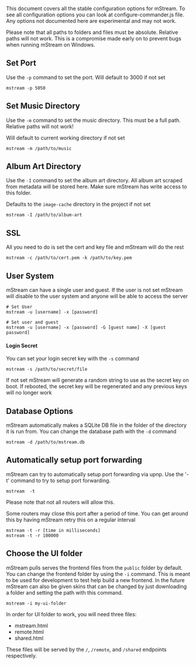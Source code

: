 This document covers all the stable configuration options for mStream.  To see all configuration options you can look at configure-commander.js file.  Any options not documented here are experimental and may not work.

Please note that all paths to folders and files must be absolute.  Relative paths will not work.  This is a compromise made early on to prevent bugs when running mStream on Windows.

## Set Port
Use the `-p` command to set the port.  Will default to 3000 if not set

```shell
mstream -p 5050
```

## Set Music Directory
Use the `-m` command to set the music directory.  This must be a full path.  Relative paths will not work!

Will default to current working directory if not set

```shell
mstream -m /path/to/music
```

## Album Art Directory
Use the `-I` command to set the album art directory.  All album art scraped from metadata will be stored here.  Make sure mStream has write access to this folder.

Defaults to the `image-cache` directory in the project if not set

```shell
mstream -I /path/to/album-art
```

## SSL
All you need to do is set the cert and key file and mStream will do the rest

```shell
mstream -c /path/to/cert.pem -k /path/to/key.pem
```

## User System
mStream can have a single user and guest.  If the user is not set mStream will disable to the user system and anyone will be able to access the server

```shell
# Set User
mstream -u [username] -x [password]

# Set user and guest
mstream -u [username] -x [password] -G [guest name] -X [guest password]
```

#### Login Secret

You can set your login secret key  with the `-s` command
```
mstream -s /path/to/secret/file
```

If not set mStream will generate a random string to use as the secret key on boot.  If rebooted, the secret key will be regenerated and any previous keys will no longer work

## Database Options

mStream automatically makes a SQLite DB file in the folder of the directory it is run from.  You can change the database path with the `-d` command

```shell
mstream -d /path/to/mstream.db
```


## Automatically setup port forwarding

mStream can try to automatically setup port forwarding via upnp.  Use the '-t' command to try to setup port forwarding.  
```
mstream  -t
```

Please note that not all routers will allow this.  

Some routers may close this port after a period of time.  You can get around this by having mStream retry this on a regular interval

```
mstream -t -r [time in milliseconds]
mstream -t -r 100000
```

## Choose the UI folder

mStream pulls serves the frontend files from the `public` folder by default.  You can change the frontend folder by using the `-i` command.  This is meant to be used for development to test help build a new frontend.  In the future mStream can also be given skins that can be changed by just downloading a folder and setting the path with this command.

```
mstream -i my-ui-folder
```

In order for UI folder to work, you will need three files:

* mstream.html
* remote.html
* shared.html

These files will be served by the `/`, `/remote`, and `/shared` endpoints respectively. 
